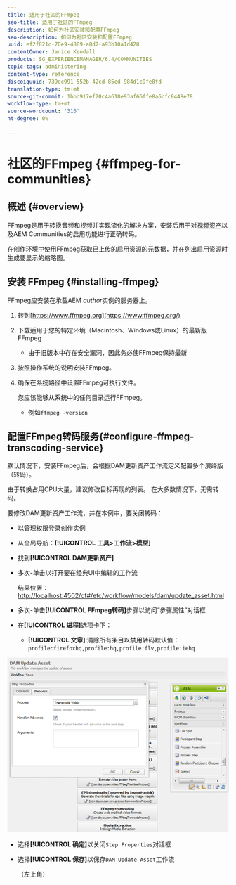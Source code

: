 ```yaml
---
title: 适用于社区的FFmpeg
seo-title: 适用于社区的FFmpeg
description: 如何为社区安装和配置FFmpeg
seo-description: 如何为社区安装和配置FFmpeg
uuid: ef2f821c-70e9-4889-a8d7-a93b10a1d428
contentOwner: Janice Kendall
products: SG_EXPERIENCEMANAGER/6.4/COMMUNITIES
topic-tags: administering
content-type: reference
discoiquuid: 739ec991-552b-42cd-85cd-984d1c9fe8fd
translation-type: tm+mt
source-git-commit: 1bbd917ef20c4a618e93af66ffe8a6cfc8448e78
workflow-type: tm+mt
source-wordcount: '316'
ht-degree: 0%

---
```



# 社区的FFmpeg {#ffmpeg-for-communities}

## 概述 {#overview}

FFmpeg是用于转换音频和视频并实现流化的解决方案，安装后用于对[视频资产](../../help/sites-authoring/default-components-foundation.md#video)以及AEM Communities的启用功能进行正确转码。

在创作环境中使用FFmpeg获取已上传的启用资源的元数据，并在列出启用资源时生成要显示的缩略图。

## 安装 FFmpeg {#installing-ffmpeg}

FFmpeg应安装在承载AEM *author*&#x200B;实例的服务器上。

1. 转到[https://www.ffmpeg.org](https://www.ffmpeg.org/)
1. 下载适用于您的特定环境（Macintosh、Windows或Linux）的最新版FFmpeg

   * 由于旧版本中存在安全漏洞，因此务必使FFmpeg保持最新

1. 按照操作系统的说明安装FFmpeg。

1. 确保在系统路径中设置FFmpeg可执行文件。

   您应该能够从系统中的任何目录运行FFmpeg。

   * 例如`ffmpeg -version`

## 配置FFmpeg转码服务{#configure-ffmpeg-transcoding-service}

默认情况下，安装FFmpeg后，会根据DAM更新资产工作流定义配置多个演绎版（转码）。

由于转换占用CPU大量，建议修改目标再现的列表。 在大多数情况下，无需转码。

要修改DAM更新资产工作流，并在本例中，要关闭转码：

* 以管理权限登录创作实例
* 从全局导航：**[!UICONTROL 工具>工作流>模型]**
* 找到&#x200B;**[!UICONTROL DAM更新资产]**
* 多次-单击以打开要在经典UI中编辑的工作流

   结果位置：[http://localhost:4502/cf#/etc/workflow/models/dam/update_asset.html](http://localhost:4502/cf#/etc/workflow/models/dam/update_asset.html)

* 多次-单击&#x200B;**[!UICONTROL FFmpeg转码]**&#x200B;步骤以访问“步骤属性”对话框
* 在&#x200B;**[!UICONTROL 进程]**&#x200B;选项卡下：

   * **[!UICONTROL 文章]**:清除所有条目以禁用转码默认值：  `profile:firefoxhq,profile:hq,profile:flv,profile:iehq`

![chlimage_1-372](assets/chlimage_1-372.png)

* 选择&#x200B;**[!UICONTROL 确定]**&#x200B;以关闭`Step Properties`对话框

* 选择&#x200B;**[!UICONTROL 保存]**&#x200B;以保存`DAM Update Asset`工作流

   （左上角）

